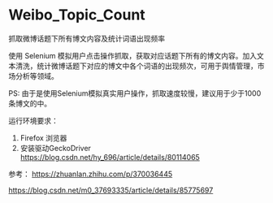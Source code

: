 # Weibo_Topic_Count
抓取微博话题下所有博文内容及统计词语出现频率
 
使用 Selenium 模拟用户点击操作抓取，获取对应话题下所有的博文内容。加入文本清洗，统计微博话题下对应的博文中各个词语的出现频次，可用于舆情管理，市场分析等领域。
 
PS: 由于是使用Selenium模拟真实用户操作，抓取速度较慢，建议用于少于1000条博文的中。

运行环境要求：
1. Firefox 浏览器
2. 安装驱动GeckoDriver 
https://blog.csdn.net/hy_696/article/details/80114065
 
 

参考：
https://zhuanlan.zhihu.com/p/370036445

https://blog.csdn.net/m0_37693335/article/details/85775697
 
